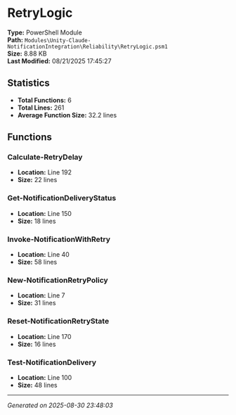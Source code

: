 # RetryLogic

**Type:** PowerShell Module  
**Path:** `Modules\Unity-Claude-NotificationIntegration\Reliability\RetryLogic.psm1`  
**Size:** 8.88 KB  
**Last Modified:** 08/21/2025 17:45:27  

## Statistics

- **Total Functions:** 6
- **Total Lines:** 261
- **Average Function Size:** 32.2 lines

## Functions


### Calculate-RetryDelay

- **Location:** Line 192
- **Size:** 22 lines

 
### Get-NotificationDeliveryStatus

- **Location:** Line 150
- **Size:** 18 lines

 
### Invoke-NotificationWithRetry

- **Location:** Line 40
- **Size:** 58 lines

 
### New-NotificationRetryPolicy

- **Location:** Line 7
- **Size:** 31 lines

 
### Reset-NotificationRetryState

- **Location:** Line 170
- **Size:** 16 lines

 
### Test-NotificationDelivery

- **Location:** Line 100
- **Size:** 48 lines



---
*Generated on 2025-08-30 23:48:03*
